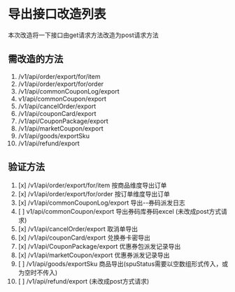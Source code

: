 # 导出接口改造列表  

本次改造将一下接口由get请求方法改造为post请求方法

## 需改造的方法

1. /v1/api/order/export/for/item  
2. /v1/api/order/export/for/order  
3. /v1/api/commonCouponLog/export  
4. v1/api/commonCoupon/export
5. /v1/api/cancelOrder/export
6. /v1/api/couponCard/export
7. /v1/api/CouponPackage/export
8. /v1/api/marketCoupon/export
9. /v1/api/goods/exportSku
10. /v1/api/refund/export

## 验证方法

1. [x] /v1/api/order/export/for/item 按商品维度导出订单
2. [x] /v1/api/order/export/for/order 按订单维度导出订单
3. [x] /v1/api/commonCouponLog/export  导出--券码派发日志  
4. [ ] v1/api/commonCoupon/export 导出券码库券码excel (未改成post方式请求)
5. [x] /v1/api/cancelOrder/export 取消单导出
6. [x] /v1/api/couponCard/export 兑换券卡密导出
7. [x] /v1/api/CouponPackage/export 优惠券包派发记录导出
8. [x] /v1/api/marketCoupon/export 优惠券派发记录导出
9. [ ] /v1/api/goods/exportSku 商品导出(spuStatus需要以空数组形式传入，或为空时不传入)
10. [ ] /v1/api/refund/export (未改成post方式请求)
